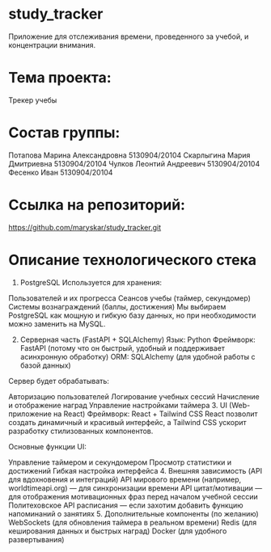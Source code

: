 # study_tracker
Приложение для отслеживания времени, проведенного за учебой, и концентрации внимания.

# Тема проекта: 
Трекер учебы

# Состав группы:
Потапова Марина Александровна 5130904/20104
Скарлыгина Мария Дмитриевна 5130904/20104
Чулков Леонтий Андреевич 5130904/20104
Фесенко Иван 5130904/20104

# Ссылка на репозиторий:  
https://github.com/maryskar/study_tracker.git

# Описание технологического стека
1. PostgreSQL
Используется для хранения:

Пользователей и их прогресса
Сеансов учебы (таймер, секундомер)
Системы вознаграждений (баллы, достижения)
Мы выбираем PostgreSQL как мощную и гибкую базу данных, но при необходимости можно заменить на MySQL.

2. Серверная часть (FastAPI + SQLAlchemy)
Язык: Python
Фреймворк: FastAPI (потому что он быстрый, удобный и поддерживает асинхронную обработку)
ORM: SQLAlchemy (для удобной работы с базой данных)

Сервер будет обрабатывать:

Авторизацию пользователей
Логирование учебных сессий
Начисление и отображение наград
Управление настройками таймера
3. UI (Web-приложение на React)
Фреймворк: React + Tailwind CSS
React позволит создать динамичный и красивый интерфейс, а Tailwind CSS ускорит разработку стилизованных компонентов.

Основные функции UI:

Управление таймером и секундомером
Просмотр статистики и достижений
Гибкая настройка интерфейса
4. Внешняя зависимость (API для вдохновения и интеграций)
API мирового времени (например, worldtimeapi.org) — для синхронизации времени
API цитат/мотивации — для отображения мотивационных фраз перед началом учебной сессии
Политеховское API расписания — если захотим добавить функцию напоминаний о занятиях
5. Дополнительные компоненты (по желанию)
WebSockets (для обновления таймера в реальном времени)
Redis (для кеширования данных и быстрых наград)
Docker (для удобного развертывания)
